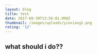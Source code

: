 ```yaml
---
layout: blog
title: test
date: 2017-08-30T13:56:01.098Z
thumbnail: /images/uploads/yinxiang1.png
rating: '12'
---
```

## what should i do??
